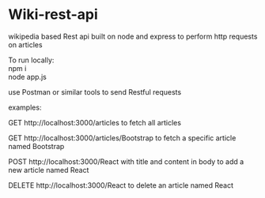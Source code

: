 # Wiki-rest-api
wikipedia based Rest api built on node and express to perform http requests on articles


To run locally: <br>
npm i <br>
node app.js

use Postman or similar tools to send Restful requests 

examples: <br/>

GET http://localhost:3000/articles to fetch all articles

GET http://localhost:3000/articles/Bootstrap to fetch a specific article named Bootstrap

POST
http://localhost:3000/React
with title and content in body to add a new article named React

DELETE http://localhost:3000/React to delete an article named React
